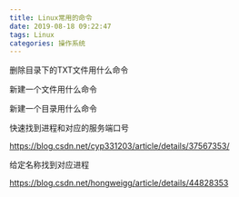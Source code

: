 ```yaml
---
title: Linux常用的命令
date: 2019-08-18 09:22:47
tags: Linux 
categories: 操作系统
---
```


删除目录下的TXT文件用什么命令

新建一个文件用什么命令

新建一个目录用什么命令

快速找到进程和对应的服务端口号

https://blog.csdn.net/cyp331203/article/details/37567353/

给定名称找到对应进程

https://blog.csdn.net/hongweigg/article/details/44828353